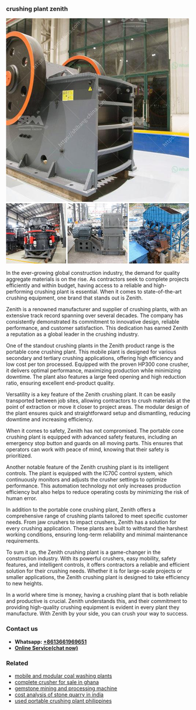 <h3>crushing plant zenith</h3><img src='1704791504.jpg' alt=''><p>In the ever-growing global construction industry, the demand for quality aggregate materials is on the rise. As contractors seek to complete projects efficiently and within budget, having access to a reliable and high-performing crushing plant is essential. When it comes to state-of-the-art crushing equipment, one brand that stands out is Zenith.</p><p>Zenith is a renowned manufacturer and supplier of crushing plants, with an extensive track record spanning over several decades. The company has consistently demonstrated its commitment to innovative design, reliable performance, and customer satisfaction. This dedication has earned Zenith a reputation as a global leader in the crushing industry.</p><p>One of the standout crushing plants in the Zenith product range is the portable cone crushing plant. This mobile plant is designed for various secondary and tertiary crushing applications, offering high efficiency and low cost per ton processed. Equipped with the proven HP300 cone crusher, it delivers optimal performance, maximizing production while minimizing downtime. The plant also features a large feed opening and high reduction ratio, ensuring excellent end-product quality.</p><p>Versatility is a key feature of the Zenith crushing plant. It can be easily transported between job sites, allowing contractors to crush materials at the point of extraction or move it closer to project areas. The modular design of the plant ensures quick and straightforward setup and dismantling, reducing downtime and increasing efficiency.</p><p>When it comes to safety, Zenith has not compromised. The portable cone crushing plant is equipped with advanced safety features, including an emergency stop button and guards on all moving parts. This ensures that operators can work with peace of mind, knowing that their safety is prioritized.</p><p>Another notable feature of the Zenith crushing plant is its intelligent controls. The plant is equipped with the IC70C control system, which continuously monitors and adjusts the crusher settings to optimize performance. This automation technology not only increases production efficiency but also helps to reduce operating costs by minimizing the risk of human error.</p><p>In addition to the portable cone crushing plant, Zenith offers a comprehensive range of crushing plants tailored to meet specific customer needs. From jaw crushers to impact crushers, Zenith has a solution for every crushing application. These plants are built to withstand the harshest working conditions, ensuring long-term reliability and minimal maintenance requirements.</p><p>To sum it up, the Zenith crushing plant is a game-changer in the construction industry. With its powerful crushers, easy mobility, safety features, and intelligent controls, it offers contractors a reliable and efficient solution for their crushing needs. Whether it is for large-scale projects or smaller applications, the Zenith crushing plant is designed to take efficiency to new heights.</p><p>In a world where time is money, having a crushing plant that is both reliable and productive is crucial. Zenith understands this, and their commitment to providing high-quality crushing equipment is evident in every plant they manufacture. With Zenith by your side, you can crush your way to success.</p><h3>Contact us</h3><ul><li><strong>Whatsapp:&nbsp;<a href="https://wa.me/8613661969651">+8613661969651</a></strong></li><li><a href="https://swt.shibang-china.com/?git&amp;zhl&amp;crushing plant zenith"><strong>Online Service(chat now)</strong></a></li></ul><h3>Related</h3><ul><li><a href='mobile and modular coal washing plants.md'>mobile and modular coal washing plants</a></li><li><a href='complete crusher for sale in ghana.md'>complete crusher for sale in ghana</a></li><li><a href='gemstone mining and processing machine.md'>gemstone mining and processing machine</a></li><li><a href='cost analysis of stone quarry in india.md'>cost analysis of stone quarry in india</a></li><li><a href='used portable crushing plant philippines.md'>used portable crushing plant philippines</a></li></ul>